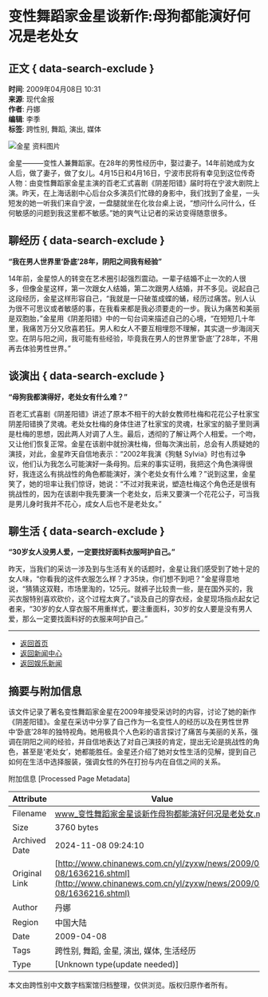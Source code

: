 # 变性舞蹈家金星谈新作:母狗都能演好何况是老处女

## 正文 { data-search-exclude }


**时间**: 2009年04月08日 10:31  
**来源**: 现代金报  
**作者**: 丹娜  
**编辑**: 李季  
**标签**: 跨性别, 舞蹈, 演出, 媒体

![金星 资料图片](http://i2.chinanews.com/zwimg/01.jpg)

金星———变性人兼舞蹈家。在28年的男性经历中，娶过妻子。14年前她成为女人后，做了妻子，做了女儿。4月15日和4月16日，宁波市民将有幸见到这位传奇人物：由变性舞蹈家金星主演的百老汇式喜剧《阴差阳错》届时将在宁波大剧院上演。昨天，在上海话剧中心后台众多演员们忙碌的身影中，我们找到了金星，一头短发的她一听我们来自宁波，一盘腿就坐在化妆台桌上说，“想问什么问什么，任何敏感的问题到我这里都不敏感。”她的爽气让记者的采访变得随意很多。

## 聊经历 { data-search-exclude }

**“我在男人世界里‘卧底’28年，阴阳之间我有经验”**

14年前，金星惊人的转变在艺术圈引起强烈震动。一辈子结婚不止一次的人很多，但像金星这样，第一次跟女人结婚，第二次跟男人结婚，并不多见。说起自己这段经历，金星这样形容自己，“我就是一只破茧成蝶的蛹，经历过痛苦。别人认为很不可思议或者敏感的事，在我看来都是我必须要走的一步。我认为痛苦和美丽是双胞胎，”金星用《阴差阳错》中的一句台词来描述自己的心境，“在短短几十年里，我痛苦万分又欣喜若狂。男人和女人不要互相埋怨不理解，其实退一步海阔天空。在阴与阳之间，我可能有些经验，毕竟我在男人的世界里‘卧底’了28年，不用再去体验男性世界。”

## 谈演出 { data-search-exclude }

**“母狗我都演得好，老处女有什么难？”**

百老汇式喜剧《阴差阳错》讲述了原本不相干的大龄女教师杜梅和花花公子杜家宝阴差阳错换了灵魂。老处女杜梅的身体住进了杜家宝的灵魂，杜家宝的脑子里则满是杜梅的思想，因此两人对调了人生。最后，透彻的了解让两个人相爱。一个吻，又让他们恢复正常。金星在该剧中就扮演杜梅，但每次演出前，总会有人质疑她的演技，对此，金星昨天自信地表示：“2002年我演《狗魅 Sylvia》时也有过争议，他们认为我怎么可能演好一条母狗。后来的事实证明，我把这个角色演得很好，我连这么有挑战性的角色都能演好，演个老处女有什么难？”说到这里，金星笑了，她的坦率让我们惊讶，她说：“不过对我来说，塑造杜梅这个角色还是很有挑战性的，因为在该剧中我先要演一个老处女，后来又要演一个花花公子，可当我是男儿身时我并不花心，成女人后也不是老处女。”

## 聊生活 { data-search-exclude }

**“30岁女人没男人爱，一定要找好面料衣服呵护自己。”**

昨天，当我们的采访一涉及到与生活有关的话题时，金星让我们感受到了她十足的女人味，“你看我的这件衣服怎么样？才35块，你们想不到吧？”金星得意地说，“猜猜这双鞋，市场里淘的，125元。就裤子比较贵一些，是在国外买的，我买衣服特别喜欢砍价，这个过程太爽了。”谈及自己的穿衣经，金星现场指点起女记者来，“30岁的女人穿衣服不用重样式，要注重面料，30岁的女人要是没有男人爱，那么一定要找面料好的衣服来呵护自己。”  

---

- [返回首页](http://www.chinanews.com/)
- [返回新闻中心](http://www.chinanews.com.cn/)
- [返回娱乐新闻](http://www.chinanews.com.cn/entertainment.shtml)

## 摘要与附加信息

<!-- tcd_abstract -->
该文件记录了著名变性舞蹈家金星在2009年接受采访时的内容，讨论了她的新作《阴差阳错》。金星在采访中分享了自己作为一名变性人的经历以及在男性世界中‘卧底’28年的独特视角。她用极具个人色彩的语言探讨了痛苦与美丽的关系，强调在阴阳之间的经验，并自信地表达了对自己演技的肯定，提出无论是挑战性的角色，甚至是‘老处女’，她都能胜任。金星还介绍了她对女性生活的见解，提到自己如何在生活中选择服装，强调女性的外在打扮与内在自信之间的关系。
<!-- tcd_abstract_end -->

附加信息 [Processed Page Metadata]

| Attribute       | Value                                  |
|-----------------|----------------------------------------|
| Filename        | www_变性舞蹈家金星谈新作母狗都能演好何况是老处女.md                             |
| Size            | 3760 bytes                           |
| Archived Date   | 2024-11-08 09:24:10                             |
| Original Link   | [http://www.chinanews.com.cn/yl/zyxw/news/2009/04-08/1636216.shtml](http://www.chinanews.com.cn/yl/zyxw/news/2009/04-08/1636216.shtml)                       |
| Author          | 丹娜                               |
| Region          | 中国大陆                               |
| Date            | 2009-04-08                                 |
| Tags            | 跨性别, 舞蹈, 金星, 演出, 媒体, 生活经历                                 |
| Type            | [Unknown type(update needed)]                                 |
<!-- tcd_table_end -->

本文由跨性别中文数字档案馆归档整理，仅供浏览。版权归原作者所有。
